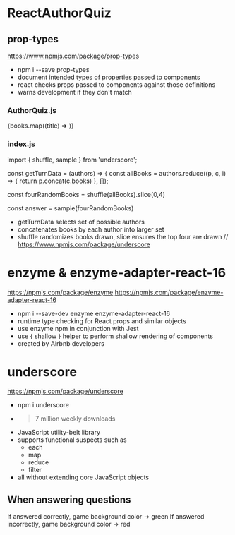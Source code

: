 # ReactAuthorQuiz

## prop-types

https://www.npmjs.com/package/prop-types

- npm i --save prop-types
- document intended types of properties passed to components
- react checks props passed to components against those definitions
- warns development if they don't match
### AuthorQuiz.js

 {books.map((title) => <Book title={title} key={title} onClick={onAnswerSelected} />)}


### index.js

import { shuffle, sample } from 'underscore';

const getTurnData = (authors) => {
const allBooks = authors.reduce((p, c, i) => {
    return p.concat(c.books)
}, []);

const fourRandomBooks = shuffle(allBooks).slice(0,4)

const answer = sample(fourRandomBooks)

- getTurnData selects set of possible authors 
- concatenates books by each author into larger set
- shuffle randomizes books drawn, slice ensures the top four are drawn
  // https://www.npmjs.com/package/underscore

# enzyme & enzyme-adapter-react-16

https://npmjs.com/package/enzyme
https://npmjs.com/package/enzyme-adapter-react-16

- npm i --save-dev enzyme enzyme-adapter-react-16
- runtime type checking for React props and similar objects
- use enzyme npm in conjunction with Jest
- use { shallow } helper to perform shallow rendering of components
- created by Airbnb developers

# underscore

https://npmjs.com/package/underscore

- npm i underscore
- > 7 million weekly downloads
- JavaScript utility-belt library
- supports functional suspects such as
  - each
  - map
  - reduce
  - filter
- all without extending core JavaScript objects

## When answering questions

If answered correctly, game background color -> green
If answered incorrectly, game background color -> red

